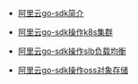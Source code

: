 - [阿里云go-sdk简介](https://help.aliyun.com/document_detail/66217.html)

- [阿里云go-sdk操作k8s集群](https://help.aliyun.com/document_detail/158514.html)

- [阿里云go-sdk操作slb负载均衡](https://help.aliyun.com/document_detail/66228.html)

- [阿里云go-sdk操作oss对象存储](https://github.com/kenkao/aliyun-oss-go-sdk)